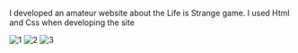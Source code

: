 I developed an amateur website about the Life is Strange game. I used Html and Css when developing the site

![1](https://github.com/SametSemiz/Life-is-strange-sitesi/assets/61838969/27163099-d971-4a87-a6bb-998e002b921b)
![2](https://github.com/SametSemiz/Life-is-strange-sitesi/assets/61838969/c2aef191-3be6-491d-8326-b5360789a6bf)
![3](https://github.com/SametSemiz/Life-is-strange-sitesi/assets/61838969/c6ec0a7b-4936-40b5-a124-72ac6a4765ad)
